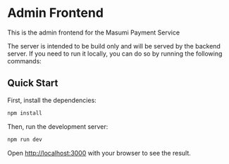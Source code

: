 # Admin Frontend

This is the admin frontend for the Masumi Payment Service

The server is intended to be build only and will be served by the backend server. If you need to run it locally, you can do so by running the following commands:

## Quick Start

First, install the dependencies:

```bash
npm install
```

Then, run the development server:

```bash
npm run dev
```

Open [http://localhost:3000](http://localhost:3000) with your browser to see the result.
